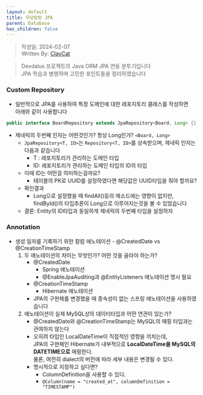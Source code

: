 ```yaml
---
layout: default
title: 우당탕탕 JPA
parent: Database
has_children: false
---
```


> 작성일: 2024-02-07  
> Written By: [ClayCat](https://github.com/claycat)

> Devdalus 프로젝트의 Java ORM JPA 연동 분투기입니다  
  JPA 학습과 병행하며 고민한 포인트들을 정리하였습니다

### Custom Repository
* 일반적으로 JPA를 사용하여 특정 도메인에 대한 레포지토리 클래스를 작성하면  
  아래와 같이 사용합니다
```java
public interface BoardRepository extends JpaRepository<Board, Long> {}
```
* 제네릭의 두번째 인자는 어떤것인가? 항상 Long인가? `<Board, Long>`
    * `JpaRepository<T, ID>`는 `Repository<T, ID>`를 상속받으며, 제네릭 인자는 다음과 같습니다
        * T : 레포지토리가 관리하는 도메인 타입
        * ID: 레포지토리가 관리하는 도메인 타입의 ID의 타입 
    * 이때 ID는 어떤걸 의미하는걸까요?   
        * 테이블의 PK로 UUID를 설정하였다면 해당값은 UUID타입을 줘야 할까요?
    * 확인결과
        * Long으로 설정했을 때 findAll()등의 메소드에는 영향이 없지만,  
          findById()의 타입추론이 Long으로 이루어지는것을 볼 수 있었습니다
    * 결론: Entity의 ID타입과 동일하게 제네릭의 두번째 타입을 설정하자

### Annotation
* 생성 일자를 기록하기 위한 칼럼 애노테이션 - @CreatedDate vs @CreationTimeStamp
    1. 두 애노테이션의 차이는 무엇인가? 어떤 것을 골라야 하는가?
        * @CreatedDate
            * Spring 애노테이션
            * @EnableJpaAuditing과 @EntityListeners 애노테이션 명시 필요
        * @CreationTimeStamp
            * Hibernate 애노테이션
        * JPA의 구현체를 변경했을 때 종속성이 없는 스프링 애노테이션을 사용하였습니다
    2. 애노테이션이 실제 MySQL상의 데이터타입과 어떤 연관이 있는가?
        * @CreatedDate와 @CreationTimeStamp는 MySQL의 매핑 타입과는 관여하지 않는다
        * 오히려 타입인 LocalDateTime이 직접적인 영향을 끼치는데,  
          JPA의 구현체인 Hibernate가 내부적으로 **LocalDateTime을 MySQL의 DATETIME으로** 매핑한다.  
          물론, 여전히 dialect의 버전에 따라 세부 내용은 변경될 수 있다.
        * 명시적으로 지정하고 싶다면?
            * ColumnDefinition을 사용할 수 있다.
            * `@Column(name = "created_at", columnDefinition = "TIMESTAMP")`
